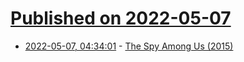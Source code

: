 # [Published on 2022-05-07](index.md)

* [2022-05-07, 04:34:01](https://news.ycombinator.com/item?id=31292161) - [The Spy Among Us (2015)](https://magazine.utoronto.ca/campus/history/the-spy-among-us-pat-bayly-camp-x/)
